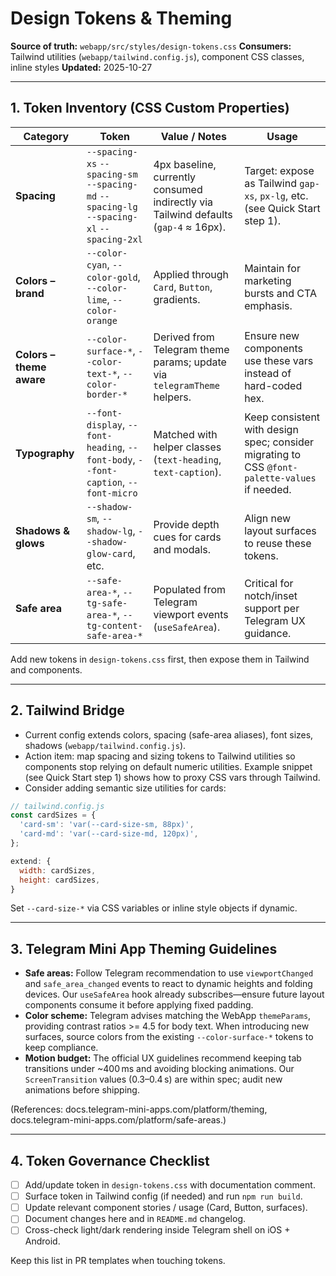 # Design Tokens & Theming

**Source of truth:** `webapp/src/styles/design-tokens.css`
**Consumers:** Tailwind utilities (`webapp/tailwind.config.js`), component CSS classes, inline styles
**Updated:** 2025-10-27

---

## 1. Token Inventory (CSS Custom Properties)

| Category | Token | Value / Notes | Usage |
|----------|-------|---------------|-------|
| **Spacing** | `--spacing-xs` `--spacing-sm` `--spacing-md` `--spacing-lg` `--spacing-xl` `--spacing-2xl` | 4px baseline, currently consumed indirectly via Tailwind defaults (`gap-4` ≈ 16px). | Target: expose as Tailwind `gap-xs`, `px-lg`, etc. (see Quick Start step 1).
| **Colors – brand** | `--color-cyan`, `--color-gold`, `--color-lime`, `--color-orange` | Applied through `Card`, `Button`, gradients. | Maintain for marketing bursts and CTA emphasis.
| **Colors – theme aware** | `--color-surface-*`, `--color-text-*`, `--color-border-*` | Derived from Telegram theme params; update via `telegramTheme` helpers. | Ensure new components use these vars instead of hard-coded hex.
| **Typography** | `--font-display`, `--font-heading`, `--font-body`, `--font-caption`, `--font-micro` | Matched with helper classes (`text-heading`, `text-caption`). | Keep consistent with design spec; consider migrating to CSS `@font-palette-values` if needed.
| **Shadows & glows** | `--shadow-sm`, `--shadow-lg`, `--shadow-glow-card`, etc. | Provide depth cues for cards and modals. | Align new layout surfaces to reuse these tokens.
| **Safe area** | `--safe-area-*`, `--tg-safe-area-*`, `--tg-content-safe-area-*` | Populated from Telegram viewport events (`useSafeArea`). | Critical for notch/inset support per Telegram UX guidance.

Add new tokens in `design-tokens.css` first, then expose them in Tailwind and components.

---

## 2. Tailwind Bridge

- Current config extends colors, spacing (safe-area aliases), font sizes, shadows (`webapp/tailwind.config.js`).
- Action item: map spacing and sizing tokens to Tailwind utilities so components stop relying on default numeric utilities. Example snippet (see Quick Start step 1) shows how to proxy CSS vars through Tailwind.
- Consider adding semantic size utilities for cards:

```js
// tailwind.config.js
const cardSizes = {
  'card-sm': 'var(--card-size-sm, 88px)',
  'card-md': 'var(--card-size-md, 120px)',
};

extend: {
  width: cardSizes,
  height: cardSizes,
}
```

Set `--card-size-*` via CSS variables or inline style objects if dynamic.

---

## 3. Telegram Mini App Theming Guidelines

- **Safe areas:** Follow Telegram recommendation to use `viewportChanged` and `safe_area_changed` events to react to dynamic heights and folding devices. Our `useSafeArea` hook already subscribes—ensure future layout components consume it before applying fixed padding.
- **Color scheme:** Telegram advises matching the WebApp `themeParams`, providing contrast ratios >= 4.5 for body text. When introducing new surfaces, source colors from the existing `--color-surface-*` tokens to keep compliance.
- **Motion budget:** The official UX guidelines recommend keeping tab transitions under ~400 ms and avoiding blocking animations. Our `ScreenTransition` values (0.3–0.4 s) are within spec; audit new animations before shipping.

(References: docs.telegram-mini-apps.com/platform/theming, docs.telegram-mini-apps.com/platform/safe-areas.)

---

## 4. Token Governance Checklist

- [ ] Add/update token in `design-tokens.css` with documentation comment.
- [ ] Surface token in Tailwind config (if needed) and run `npm run build`.
- [ ] Update relevant component stories / usage (Card, Button, surfaces).
- [ ] Document changes here and in `README.md` changelog.
- [ ] Cross-check light/dark rendering inside Telegram shell on iOS + Android.

Keep this list in PR templates when touching tokens.
